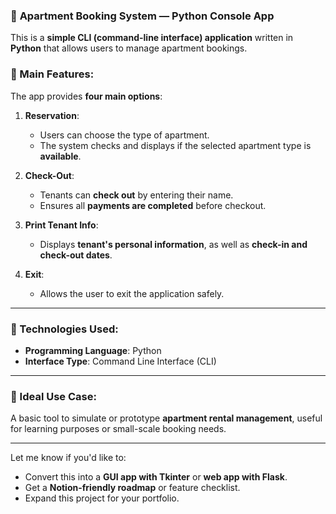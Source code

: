 ### 🏢 **Apartment Booking System — Python Console App**

This is a **simple CLI (command-line interface) application** written in **Python** that allows users to manage apartment bookings.

### 🎯 Main Features:

The app provides **four main options**:

1. **Reservation**:

   * Users can choose the type of apartment.
   * The system checks and displays if the selected apartment type is **available**.

2. **Check-Out**:

   * Tenants can **check out** by entering their name.
   * Ensures all **payments are completed** before checkout.

3. **Print Tenant Info**:

   * Displays **tenant's personal information**, as well as **check-in and check-out dates**.

4. **Exit**:

   * Allows the user to exit the application safely.

---

### 🧰 Technologies Used:

* **Programming Language**: Python
* **Interface Type**: Command Line Interface (CLI)

---

### 📝 Ideal Use Case:

A basic tool to simulate or prototype **apartment rental management**, useful for learning purposes or small-scale booking needs.

---

Let me know if you'd like to:

* Convert this into a **GUI app with Tkinter** or **web app with Flask**.
* Get a **Notion-friendly roadmap** or feature checklist.
* Expand this project for your portfolio.
